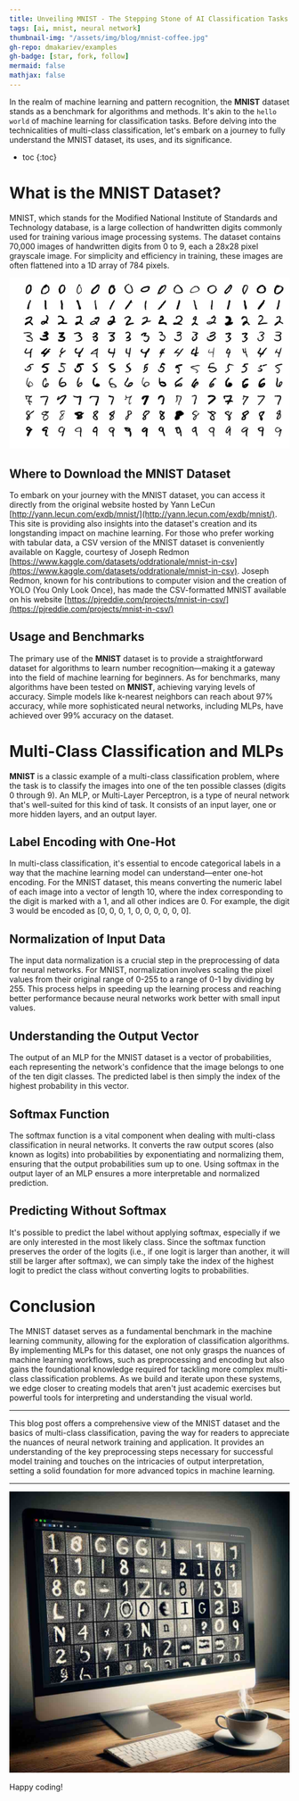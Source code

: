 ```yaml
---
title: Unveiling MNIST - The Stepping Stone of AI Classification Tasks
tags: [ai, mnist, neural network]
thumbnail-img: "/assets/img/blog/mnist-coffee.jpg"
gh-repo: dmakariev/examples
gh-badge: [star, fork, follow]
mermaid: false
mathjax: false
---
```


In the realm of machine learning and pattern recognition, the **MNIST** dataset stands as a benchmark for algorithms and methods. It's akin to the `hello world` of machine learning for classification tasks. Before delving into the technicalities of multi-class classification, let's embark on a journey to fully understand the MNIST dataset, its uses, and its significance.

* toc
{:toc}

# What is the MNIST Dataset?
MNIST, which stands for the Modified National Institute of Standards and Technology database, is a large collection of handwritten digits commonly used for training various image processing systems. The dataset contains 70,000 images of handwritten digits from 0 to 9, each a 28x28 pixel grayscale image. For simplicity and efficiency in training, these images are often flattened into a 1D array of 784 pixels.

[![Coffee Time!](/assets/img/blog/MnistExamples.png)](/assets/img/blog/MnistExamples.png)

## Where to Download the MNIST Dataset
To embark on your journey with the MNIST dataset, you can access it directly from the original website hosted by Yann LeCun [http://yann.lecun.com/exdb/mnist/](http://yann.lecun.com/exdb/mnist/). This site is providing also insights into the dataset's creation and its longstanding impact on machine learning. For those who prefer working with tabular data, a CSV version of the MNIST dataset is conveniently available on Kaggle, courtesy of Joseph Redmon [https://www.kaggle.com/datasets/oddrationale/mnist-in-csv](https://www.kaggle.com/datasets/oddrationale/mnist-in-csv). 
Joseph Redmon, known for his contributions to computer vision and the creation of YOLO (You Only Look Once), has made the CSV-formatted MNIST available on his website [https://pjreddie.com/projects/mnist-in-csv/](https://pjreddie.com/projects/mnist-in-csv/)

## Usage and Benchmarks

The primary use of the **MNIST** dataset is to provide a straightforward dataset for algorithms to learn number recognition—making it a gateway into the field of machine learning for beginners. As for benchmarks, many algorithms have been tested on **MNIST**, achieving varying levels of accuracy. Simple models like k-nearest neighbors can reach about 97% accuracy, while more sophisticated neural networks, including MLPs, have achieved over 99% accuracy on the dataset.

# Multi-Class Classification and MLPs

**MNIST** is a classic example of a multi-class classification problem, where the task is to classify the images into one of the ten possible classes (digits 0 through 9). An MLP, or Multi-Layer Perceptron, is a type of neural network that's well-suited for this kind of task. It consists of an input layer, one or more hidden layers, and an output layer.

## Label Encoding with One-Hot

In multi-class classification, it's essential to encode categorical labels in a way that the machine learning model can understand—enter one-hot encoding. For the MNIST dataset, this means converting the numeric label of each image into a vector of length 10, where the index corresponding to the digit is marked with a 1, and all other indices are 0. For example, the digit 3 would be encoded as [0, 0, 0, 1, 0, 0, 0, 0, 0, 0].

## Normalization of Input Data

The input data normalization is a crucial step in the preprocessing of data for neural networks. For MNIST, normalization involves scaling the pixel values from their original range of 0-255 to a range of 0-1 by dividing by 255. This process helps in speeding up the learning process and reaching better performance because neural networks work better with small input values.

## Understanding the Output Vector

The output of an MLP for the MNIST dataset is a vector of probabilities, each representing the network's confidence that the image belongs to one of the ten digit classes. The predicted label is then simply the index of the highest probability in this vector.

## Softmax Function

The softmax function is a vital component when dealing with multi-class classification in neural networks. It converts the raw output scores (also known as logits) into probabilities by exponentiating and normalizing them, ensuring that the output probabilities sum up to one. Using softmax in the output layer of an MLP ensures a more interpretable and normalized prediction.

## Predicting Without Softmax

It's possible to predict the label without applying softmax, especially if we are only interested in the most likely class. Since the softmax function preserves the order of the logits (i.e., if one logit is larger than another, it will still be larger after softmax), we can simply take the index of the highest logit to predict the class without converting logits to probabilities.

# Conclusion

The MNIST dataset serves as a fundamental benchmark in the machine learning community, allowing for the exploration of classification algorithms. By implementing MLPs for this dataset, one not only grasps the nuances of machine learning workflows, such as preprocessing and encoding but also gains the foundational knowledge required for tackling more complex multi-class classification problems. As we build and iterate upon these systems, we edge closer to creating models that aren't just academic exercises but powerful tools for interpreting and understanding the visual world.

---

This blog post offers a comprehensive view of the MNIST dataset and the basics of multi-class classification, paving the way for readers to appreciate the nuances of neural network training and application. It provides an understanding of the key preprocessing steps necessary for successful model training and touches on the intricacies of output interpretation, setting a solid foundation for more advanced topics in machine learning.


---

[![Coffee Time!](/assets/img/blog/mnist-coffee.jpg)](/assets/img/blog/mnist-coffee.jpg)

Happy coding!